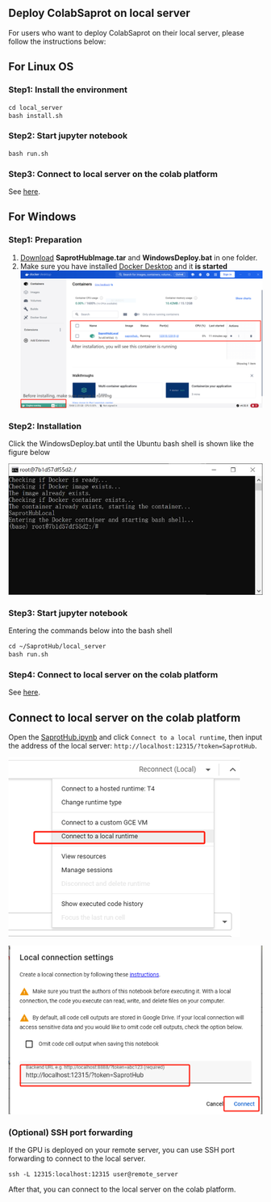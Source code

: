 ## Deploy ColabSaprot on local server
For users who want to deploy ColabSaprot on their local server, please follow the instructions below:

## For Linux OS

### Step1: Install the environment
```
cd local_server
bash install.sh
```

### Step2: Start jupyter notebook
```
bash run.sh
```

### Step3: Connect to local server on the colab platform
See [here](#connect-to-local-server-on-the-colab-platform).

## For Windows

### Step1: Preparation
1. [Download](https://huggingface.co/datasets/SaProtHub/WindowsDeploy/tree/main) **SaprotHubImage.tar** and **WindowsDeploy.bat** in one folder.
2. Make sure you have installed [Docker Desktop](https://desktop.docker.com/win/main/amd64/Docker%20Desktop%20Installer.exe) and it **is started**
![img_2.png](../Figure/docker_page.png)

### Step2: Installation
Click the WindowsDeploy.bat until the Ubuntu bash shell is shown like the figure below

![img_3.png](../Figure/bash_shell.jpg)

### Step3: Start jupyter notebook
Entering the commands below into the bash shell
```
cd ~/SaprotHub/local_server
bash run.sh
```

### Step4: Connect to local server on the colab platform
See [here](#connect-to-local-server-on-the-colab-platform).

## Connect to local server on the colab platform
Open the [SaprotHub.ipynb](https://colab.research.google.com/github/westlake-repl/SaprotHub/blob/main/colab/SaprotHub.ipynb) and click
``Connect to a local runtime``, then input the address of the local server: ``http://localhost:12315/?token=SaprotHub``.

![img.png](../Figure/connect_to_a_local_runtime.png)

![img_1.png](../Figure/input_address.png)

### (Optional) SSH port forwarding
If the GPU is deployed on your remote server, you can use SSH port forwarding to connect to the local server. 
```
ssh -L 12315:localhost:12315 user@remote_server
```
After that, you can connect to the local server on the colab platform.